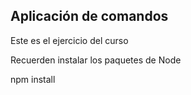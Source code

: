 ## Aplicación de comandos

Este es el ejercicio del curso

Recuerden instalar los paquetes de Node

npm install

